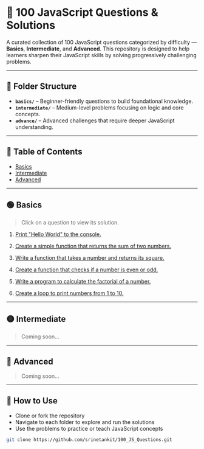 # 💯 100 JavaScript Questions & Solutions

A curated collection of 100 JavaScript questions categorized by difficulty — **Basics**, **Intermediate**, and **Advanced**. This repository is designed to help learners sharpen their JavaScript skills by solving progressively challenging problems.

---

## 📁 Folder Structure

- **`basics/`** – Beginner-friendly questions to build foundational knowledge.
- **`intermediate/`** – Medium-level problems focusing on logic and core concepts.
- **`advance/`** – Advanced challenges that require deeper JavaScript understanding.

---

## 📌 Table of Contents

- [Basics](#-basics)
- [Intermediate](#-intermediate)
- [Advanced](#-advanced)

---

## 🟢 Basics

> Click on a question to view its solution.

1. [Print "Hello World" to the console.](https://github.com/srinetankit/100_JS_Questions/blob/main/basics/01_hello-world.html)

2. [Create a simple function that returns the sum of two numbers.](https://github.com/srinetankit/100_JS_Questions/blob/main/basics/02_sumOfTwo.js)

3. [Write a function that takes a number and returns its square.](https://github.com/srinetankit/100_JS_Questions/blob/main/basics/03_returnSquare.js)

4. [Create a function that checks if a number is even or odd.](https://github.com/srinetankit/100_JS_Questions/blob/main/basics/04_oddEven.js)

5. [Write a program to calculate the factorial of a number.](https://github.com/srinetankit/100_JS_Questions/blob/main/basics/05_factorial.js)

6. [Create a loop to print numbers from 1 to 10.](https://github.com/srinetankit/100_JS_Questions/blob/main/basics/06_loopToPrint1to100.js)

---

## 🟡 Intermediate

> Coming soon...

---

## 🔴 Advanced

> Coming soon...

---

## 🚀 How to Use

- Clone or fork the repository
- Navigate to each folder to explore and run the solutions
- Use the problems to practice or teach JavaScript concepts

```bash
git clone https://github.com/srinetankit/100_JS_Questions.git
